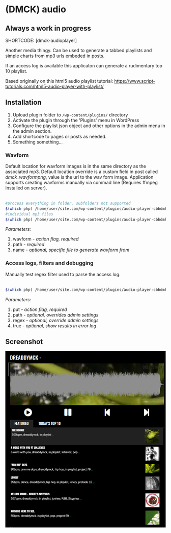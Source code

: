 # (DMCK) audio

## Always a work in progress

SHORTCODE: [dmck-audioplayer]

Another media thingy. Can be used to generate a tabbed playlists and simple charts from mp3 urls embeded in posts.

If an access log is available this applicaton can generate a rudimentary top 10 playlist.

Based originally on this html5 audio playlist tutorial:
https://www.script-tutorials.com/html5-audio-player-with-playlist/

## Installation

1. Upload plugin folder to `/wp-content/plugins/` directory
2. Activate the plugin through the 'Plugins' menu in WordPress
3. Configure the playlist json object and other options in the admin menu in the admin section.
4. Add shortcode to pages or posts as needed.
5. Something something...

### Wavform

Default location for wavform images is in the same directory as the associated mp3. 
Default location override is a custom field in post called *dmck_wavformpng*, value is the url to the wav form image.
Application supports creating wavforms manually via commad line (Requires ffmpeg Installed on server).

```bash

#process everything in folder. subfolders not supported
$(which php) /home/user/site.com/wp-content/plugins/audio-player-cbhdmk/lib/reports.php wavform "/path/to/folder"
#individual mp3 files
$(which php) /home/user/site.com/wp-content/plugins/audio-player-cbhdmk/lib/reports.php wavform "/path/to/folder" "file-name.mp3"
```
_Parameters:_

1. wavform - _action flag, required_
2. path - _required_
3. name - _optional, specific file to generate wavform from_



### Access logs, filters and debugging

Manually test regex filter used to parse the access log.

```bash

$(which php) /home/user/site.com/wp-content/plugins/audio-player-cbhdmk/lib/reports.php put "/path/to/accesslog" "/.mp3/i" true
```
_Parameters:_

1. put - _action flag, required_
2. path - _optional, overrides admin settings_
3. regex - _optional, override admin settings_
4. true - _optional, show results in error log_

## Screenshot

![alt tag](https://github.com/dreaddymck/audio-player-cbhdmk/blob/master/screenshot.png?raw=true)
